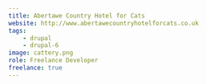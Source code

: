 ```yaml
---
title: Abertawe Country Hotel for Cats
website: http://www.abertawecountryhotelforcats.co.uk
tags:
    - drupal
    - drupal-6
image: cattery.png
role: Freelance Developer
freelance: true
---
```


